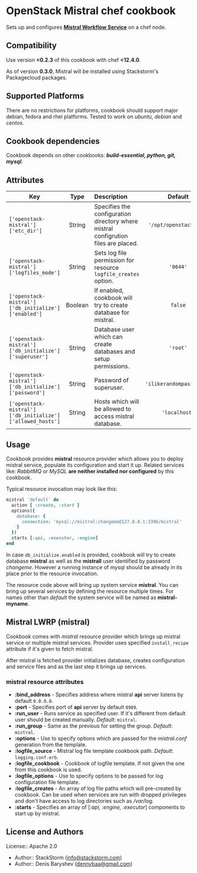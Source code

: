 # OpenStack Mistral chef cookbook

[cookbook]: https://github.com/StackStorm/chef-openstack-mistral

Sets up and configures [**Mistral Workflow Service**](https://github.com/stackforge/mistral) on a chef node.

## Compatibility

Use version **<0.2.3** of this cookbook with chef **<12.4.0**.

As of version **0.3.0**, Mistral will be installed using Stackstorm's Packagecloud packages.

## Supported Platforms

There are no restrictions for platforms, cookbook should support major debian, fedora and rhel platforms. Tested to work on *ubuntu*, *debian* and *centos*.

## Cookbook dependencies

Cookbook depends on other cookbooks: ***build-essential, python, git, mysql***.

## Attributes

| Key | Type | Description | Default |
| --- | :---: | :--- | :---: |
| `['openstack-mistral']['etc_dir']` | String | Specifies the configuration directory where mistral configrution files are placed. | `'/opt/openstack/etc'` |
| `['openstack-mistral']['logfiles_mode']` | String | Sets log file permission for resource `logfile_creates` option. | `'0644'` |
| `['openstack-mistral']['db_initialize']['enabled']` | Boolean | If enabled, cookbook will try to create database for mistral. | `false` |
| `['openstack-mistral']['db_initialize']['superuser']` | String | Database user which can create databases and setup permissions. | `'root'` |
| `['openstack-mistral']['db_initialize']['password']` | String | Password of superuser. | `'ilikerandompasswords'` |
| `['openstack-mistral']['db_initialize']['allowed_hosts']` | String | Hosts which will be allowed to access mistral database. | `'localhost'` |


## Usage

Cookbook provides **mistral** resource provider which allows you to deploy mistral service, populate its configuration and start it up. Related services like: *RabbitMQ* or *MySQL* **are neither installed nor configured** by this cookbook.

Typical resource invocation may look like this:

```ruby
mistral 'default' do
  action [ :create, :start ]
  options({
    database: {
      connection: 'mysql://mistral:changeme@127.0.0.1:3306/mistral'
    }
  })
  starts [:api, :executor, :engine]
end
```

In case `db_initialize.enabled` is provided, cookbook will try to create database **mistral** as well as the **mistrall** user identified by password *changeme*. However a running instance of mysql should be already in its place prior to the resource invocation. 

The resource code above will bring up system service **mistral**. You can bring up several services by defining the resource multiple times. For names other than *default* the system service will be named as **mistral-myname**.

## Mistral LWRP (mistral)

Cookbook comes with *mistral* resource provider which brings up mistral service or multiple mistral services. Provider uses specified `install_recipe` attribute if it's given to fetch mistral.

After mistral is fetched provider initializes database, creates configuration and service files and as the last step it brings up services.

### mistral resource attributes

 * **:bind_address** - Specifies address where mistral **api** server listens by default `0.0.0.0`.
 * **:port** - Specifies port of **api** server by default `8989`.
 * **:run_user** - Runs service as specified user. If it's different from default user should be created manually. *Default*: `mistral`.
 * **:run_group** - Same as the previous for setting the group. *Default*: `mistral`.
 * **:options** - Use to specify options which are passed for the *mistral.conf* generation from the template.
 * **:logfile_source** - Mistral log file template cookbook path. *Default*: `logging.conf.erb`.
 * **:logfile_cookbook** - Cookbook of logfile template. If not given the one from this cookbook is used.
 * **:logfile_options** - Use to specify options to be passed for log configuration file template.
 * **:logfile_creates** - An array of log file paths which will pre-created by cookbook. Can be used when services are run with dropped privileges and don't have access to log directories such as */var/log*.
 * **:starts** - Specifies an array of [*:api, :engine, :executor*] components to start up by mistral.


## License and Authors

License:: Apache 2.0 

- Author:: StackStorm (<info@stackstorm.com>)
- Author:: Denis Baryshev (<dennybaa@gmail.com>)

